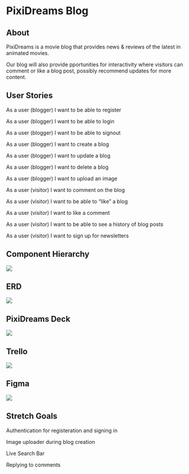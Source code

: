 # PixiDreams Blog

## About

PixiDreams is a movie blog that provides news & reviews of the latest in animated movies.

Our blog will also provide pportunities for interactivity where visitors can comment or like a blog post, possibly recommend updates for more content.

## User Stories

As a user (blogger) I want to be able to register

As a user (blogger) I want to be able to login

As a user (blogger) I want to be able to signout

As a user (blogger) I want to create a blog

As a user (blogger) I want to update a blog

As a user (blogger) I want to delete a blog

As a user (blogger) I want to upload an image

As a user (visitor) I want to comment on the blog

As a user (visitor) I want to be able to “like” a blog

As a user (visitor) I want to like a comment

As a user (visitor) I want to be able to see a history of blog posts

As a user (visitor) I want to sign up for newsletters

## Component Hierarchy

[<img src="https://i.imgur.com/OqLnR4m.jpg" />](https://www.figma.com/file/lnlyAWGKbSV793NsWlKu2O/PixiDreams-Component-Hierarchy-Diagram?node-id=0-1&t=Held0osazqkXi0xM-0)

## ERD

[<img src="https://i.imgur.com/gT4DDgg.jpg" />](https://lucid.app/lucidchart/03541913-63d1-478b-8f7b-f2cb409c6ab1/edit?invitationId=inv_df5359b9-daa5-458b-892e-673bad4e59b5&page=0_0#)

## PixiDreams Deck

[<img src="https://i.imgur.com/4S4DRBk.png" />](https://docs.google.com/presentation/d/1IZUIAVTM1FLfjuf5lWfg2Vk0M2wfEd3aU0wBiySwook/edit#slide=id.p)

## Trello

[<img src="https://i.imgur.com/RqG4k9T.png" />](https://trello.com/b/nCLcdmbK/pixidreams-p3)

## Figma

[<img src="https://i.imgur.com/o7fPTuE.png"/>](https://www.figma.com/file/UlAZUewHI8CobzZqqQxpoY/PixiDreams---P3?node-id=0-1&t=8TzbLYFZGzQwX3V3-0)

## Stretch Goals

Authentication for registeration and signing in

Image uploader during blog creation

Live Search Bar

Replying to comments
